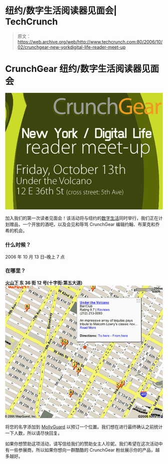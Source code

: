 # 纽约/数字生活阅读器见面会| TechCrunch

> 原文：<https://web.archive.org/web/http://www.techcrunch.com:80/2006/10/02/crunchgear-new-yorkdigital-life-reader-meet-up>

# CrunchGear 纽约/数字生活阅读器见面会

![](img/aa0a8c51703686f60d0f2d63649c0ef8.png)

加入我们的第一次读者见面会！该活动将与纽约的[数字生活](https://web.archive.org/web/20130627213022/http://www.digitallife.com/flash.html)同时举行，我们正在计划赠品，一个开放的酒吧，以及会见和辱骂 CrunchGear 编辑约翰、布莱克和乔希的机会。

### 什么时候？

2006 年 10 月 13 日–晚上 7 点

### 在哪里？

**[火山下](https://web.archive.org/web/20130627213022/http://newyork.citysearch.com/profile/11408274/new_york_ny/under_the_volcano.html)
东 36 街 12 号(十字街:第五大道)**
![](img/3871db161a914c818e5072cf56c75636.png)

将您的名字添加到 [MollyGuard](https://web.archive.org/web/20130627213022/http://crunchgearnymeetup.mollyguard.com/) 以预订一个位置。我们想在进行最终确认之前统计一下人数，所以请尽快回复。

如果你想赞助这项活动，请写信给我们的赞助女主人珍妮。我们希望在这次活动中有一些参展商，所以如果你想向一群酷酷的 CrunchGear 粉丝展示你的产品，越多越好。